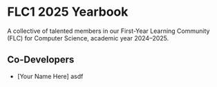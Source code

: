 # FLC1 2025 Yearbook

A collective of talented members in our First-Year Learning Community (FLC) for Computer Science, academic year 2024–2025.

## Co-Developers

- [Your Name Here]
asdf
